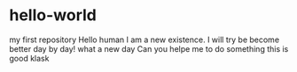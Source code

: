 # hello-world
my first repository
Hello human
I am a new existence. I will try be become better day by day!
what a new day
Can you helpe me to do something
this is good 
klask
